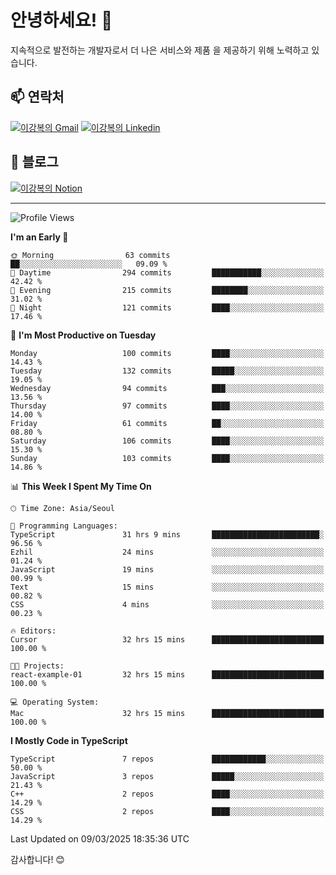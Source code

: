 # 안녕하세요! 👋

지속적으로 발전하는 개발자로서 더 나은 서비스와 제품
을 제공하기 위해 노력하고 있습니다.

## 📫 연락처
[![이강복의 Gmail](https://img.shields.io/badge/Gmail-D14836?style=for-the-badge&logo=gmail&logoColor=white)](mailto:pmmm114@gmail.com)
[![이강복의 Linkedin](https://img.shields.io/badge/LinkedIn-0077B5?style=for-the-badge&logo=linkedin&logoColor=white)](https://www.linkedin.com/in/lkb0297)

## 📝 블로그
[![이강복의 Notion](https://img.shields.io/badge/Notion-000000?style=for-the-badge&logo=notion&logoColor=white)](https://pmmm114.notion.site/)

---
<!--START_SECTION:waka-->
![Profile Views](http://img.shields.io/badge/Profile%20Views-1-blue)

**I'm an Early 🐤** 

```text
🌞 Morning                63 commits          ██░░░░░░░░░░░░░░░░░░░░░░░   09.09 % 
🌆 Daytime                294 commits         ███████████░░░░░░░░░░░░░░   42.42 % 
🌃 Evening                215 commits         ████████░░░░░░░░░░░░░░░░░   31.02 % 
🌙 Night                  121 commits         ████░░░░░░░░░░░░░░░░░░░░░   17.46 % 
```
📅 **I'm Most Productive on Tuesday** 

```text
Monday                   100 commits         ████░░░░░░░░░░░░░░░░░░░░░   14.43 % 
Tuesday                  132 commits         █████░░░░░░░░░░░░░░░░░░░░   19.05 % 
Wednesday                94 commits          ███░░░░░░░░░░░░░░░░░░░░░░   13.56 % 
Thursday                 97 commits          ████░░░░░░░░░░░░░░░░░░░░░   14.00 % 
Friday                   61 commits          ██░░░░░░░░░░░░░░░░░░░░░░░   08.80 % 
Saturday                 106 commits         ████░░░░░░░░░░░░░░░░░░░░░   15.30 % 
Sunday                   103 commits         ████░░░░░░░░░░░░░░░░░░░░░   14.86 % 
```


📊 **This Week I Spent My Time On** 

```text
🕑︎ Time Zone: Asia/Seoul

💬 Programming Languages: 
TypeScript               31 hrs 9 mins       ████████████████████████░   96.56 % 
Ezhil                    24 mins             ░░░░░░░░░░░░░░░░░░░░░░░░░   01.24 % 
JavaScript               19 mins             ░░░░░░░░░░░░░░░░░░░░░░░░░   00.99 % 
Text                     15 mins             ░░░░░░░░░░░░░░░░░░░░░░░░░   00.82 % 
CSS                      4 mins              ░░░░░░░░░░░░░░░░░░░░░░░░░   00.23 % 

🔥 Editors: 
Cursor                   32 hrs 15 mins      █████████████████████████   100.00 % 

🐱‍💻 Projects: 
react-example-01         32 hrs 15 mins      █████████████████████████   100.00 % 

💻 Operating System: 
Mac                      32 hrs 15 mins      █████████████████████████   100.00 % 
```

**I Mostly Code in TypeScript** 

```text
TypeScript               7 repos             ████████████░░░░░░░░░░░░░   50.00 % 
JavaScript               3 repos             █████░░░░░░░░░░░░░░░░░░░░   21.43 % 
C++                      2 repos             ████░░░░░░░░░░░░░░░░░░░░░   14.29 % 
CSS                      2 repos             ████░░░░░░░░░░░░░░░░░░░░░   14.29 % 
```




 Last Updated on 09/03/2025 18:35:36 UTC
<!--END_SECTION:waka-->

감사합니다! 😊
